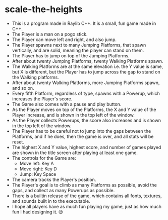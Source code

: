 # scale-the-heights
* This is a program made in Raylib C++. It is a small, fun game made in C++.
* The Player is a man on a pogo stick.
* The Player can move left and right, and also jump.
* The Player spawns next to many Jumping Platforms, that spawn vertically, and are solid, meaning the player can stand on them.
* The Player has to jump on top of the Jumping Platforms.
* After about twenty Jumping Platforms, twenty Walking Platforms spawn.
* The Walking Platforms are at the same elevation i.e. the Y value is same, but X is different, but the Player has to jump across the gap to stand on the Walking platforms.
* After about twenty Walking Platforms, more Jumping Platforms spawn, and so on.
* Every fifth Platform, regardless of type, spawns with a Powerup, which increases the Player's score.
* The Game also comes with a pause and play button.
* As the Player moves on top of the Platforms, the X and Y value of the Player increase, and is shown in the top left of the window.
* As the Player collects Powerups, the score also increases and is shown in the top left of the window.
* The Player has to be careful not to jump into the gaps between the Platforms, and if he does, then the game is over, and all stats will be reset.
* The highest X and Y value, highest score, and number of games played are shown in the title screen after playing at least one game.
* The controls for the Game are:
  - Move left: Key A
  - Move right: Key D
  - Jump: Key Space
* The camera tracks the Player's position.
* The Player's goal is to climb as many Platforms as possible, avoid the gaps, and collect as many Powerups as possible.
* There is a builtin release of the game, which contains all fonts, textures, and sounds built in to the executable.
* I hope all players have as much fun playing my game, just as how much fun I had designing it. 😉
